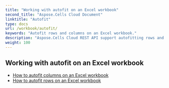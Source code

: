 ```yaml
---
title: "Working with autofit on an Excel workbook"
second_title: "Aspose.Cells Cloud Document"
linktitle: "Autofit"
type: docs
url: /workbook/autofit/
keywords: "Autofit rows and columns on an Excel workbook."
description: "Aspose.Cells Cloud REST API support autofitting rows and columns on an Excel workbook. SDK support kinds of development languages. They include Android, C#, Go, Java, NodeJS, Perl, PHP, Python, Ruby, and swift."
weight: 100
---
```


## Working with autofit on an Excel workbook

- [How to autofit columns on an Excel workbook](/cells/workbook/autofit/columns/)
- [How to autofit rows on an Excel workbook](/cells/workbook/autofit/rows/)
